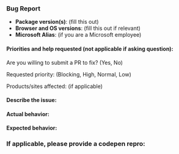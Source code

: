 <!-- delete this template for feature requests -->

### Bug Report

- __Package version(s)__: (fill this out)
- __Browser and OS versions__: (fill this out if relevant)
- __Microsoft Alias__: (if you are a Microsoft employee)

#### Priorities and help requested (not applicable if asking question):

Are you willing to submit a PR to fix? (Yes, No)

Requested priority: (Blocking, High, Normal, Low) 

Products/sites affected: (if applicable)

#### Describe the issue:

<!-- fill this out -->

#### Actual behavior:

<!-- fill this out -->

#### Expected behavior:

<!-- fill this out -->

### If applicable, please provide a codepen repro:

<!-- See http://codepen.io/dzearing/pens/public/?grid_type=list for a variety of examples -->
